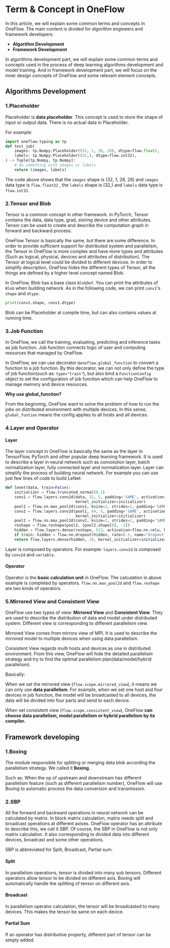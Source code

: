 # Term & Concept in OneFlow

In this article, we will explain some common terms and concepts in OneFlow. The main content is divided for algorithm engineers and framework developers:

-  **Algorithm Development**
-  **Framework Development**

In algorithms development part, we will explain some common terms and concepts used in the process of deep learning algorithms development and model training. And in framework development part, we will focus on the inner design concepts of OneFlow and some relevant element concepts. 

## Algorithms Development

### 1.Placeholder

Placeholder is **data placeholder**. This concept is used to store the shape of input or output data. There is no actual data in Placeholder. 

For example:

```python
import oneflow.typing as tp
def test_job(
    images: tp.Numpy.Placeholder((32, 1, 28, 28), dtype=flow.float),
    labels: tp.Numpy.Placeholder((32,), dtype=flow.int32),
) -> Tuple[tp.Numpy, tp.Numpy]:
    # do something with images or labels
    return (images, labels)
```

The code above shows that the `images` shape is (32, 1, 28, 28) and `images` data type is `flow.float32` , the `labels` shape is (32,) and `labels` data type is `flow.int32`.

### 2.Tensor and Blob

Tensor is a common concept in other framework. In PyTorch, Tensor contains the data, data type, grad, storing device and other attributes. Tensor can be used to create and describe the computation graph in forward and backward process. 

OneFlow Tensor is basically the same, but there are some difference. In order to provide sufficient support for distributed system and parallelism, the Tensor in OneFlow is more complex and have more types and attributes (Such as logical, physical, devices and attributes of distribution). The Tensor at logical level could be divided to different devices. In order to simplify description, OneFlow hides the different types of Tensor, all the things are defined by a higher level concept named Blob.

In OneFlow, Blob has a base class `BlobDef`. You can print the attributes of  `Blob` when building network. As in the following code, we can print  `conv1`'s `shape` and `dtype`:

```python
print(conv1.shape, conv1.dtype)
```

Blob can be Placeholder at compile time, but can also contains values at running time. 



### 3.Job Function

In OneFlow, we call the training, evaluating, predicting and inference tasks as job function. Job function connects logic of user and computing resources that managed by OneFlow.

In OneFlow, we can use decorator `@oneflow.global_function` to convert a function to a job function. By this decorator, we can not only define the type of job function(such as: `type="train"`), but also bind a `FunctionConfig` object to set the configuration of job function which can help OneFlow to manage memory and device resources.



 **Why use global_function?**

From the beginning, OneFlow want to solve the problem of how to run the jobs on distributed environment with multiple devices. In this sense, `global_funtion` means the config applies to all hosts and all devices. 



### 4.Layer and Operator

#### Layer

The layer concept in OneFlow is basically the same as the layer in TensorFlow, PyTorch and other popular deep learning framework. It is used to describe a layer in neural network such as convolution layer, batch normalization layer, fully connected layer and normalization layer. Layer can simplify the process of building neural network. For example you can use just few lines of code to build LeNet:

```python
def lenet(data, train=False):
    initializer = flow.truncated_normal(0.1)
    conv1 = flow.layers.conv2d(data, 32, 5, padding='SAME', activation=flow.nn.relu, name='conv1',
                               kernel_initializer=initializer)
    pool1 = flow.nn.max_pool2d(conv1, ksize=2, strides=2, padding='SAME', name='pool1', data_format='NCHW')
    conv2 = flow.layers.conv2d(pool1, 64, 5, padding='SAME', activation=flow.nn.relu, name='conv2',
                               kernel_initializer=initializer)
    pool2 = flow.nn.max_pool2d(conv2, ksize=2, strides=2, padding='SAME', name='pool2', data_format='NCHW')
    reshape = flow.reshape(pool2, [pool2.shape[0], -1])
    hidden = flow.layers.dense(reshape, 512, activation=flow.nn.relu, kernel_initializer=initializer, name='dense1')
    if train: hidden = flow.nn.dropout(hidden, rate=0.5, name="dropout")
    return flow.layers.dense(hidden, 10, kernel_initializer=initializer, name='dense2')
```

Layer is composed by operators. For example: `layers.conv2d` is composed by  `conv2d` and `variable`.

#### Operator

Operator is the **basic calculation unit** in OneFlow. The calculation in above example is completed by operators. `flow.nn.max_pool2d` and `flow.reshape` are two kinds of operators.



### 5.Mirrored View and Consistent View

OneFlow use two types of view:  **Mirrored View** and **Consistent View**. They are used to describe the distribution of data and model under distributed system. Different view is corresponding to different parallelism view.

Mirrored View comes from mirrors view of MPI. It is used to describe the mirrored model to multiple devices when using data parallelism.

Consistent View regards multi hosts and devices as one in distributed environment. From this view, OneFlow will hide the detailed parallelism strategy and try to find the optimal parallelism plan(data/model/hybrid parallelism).

Basically:

When we set the mirrored view (`flow.scope.mirrored_view`), it means we can only use **data parallelism**. For example, when we set one host and four devices in job function, the model will be broadcasted to all devices, the data will be divided into four parts and send to each device.

When set consistent view (`flow.scope.consistent_view`), OneFlow **can choose data parallelism, model parallelism or hybrid parallelism by its compiler.**



## Framework developing

### 1.Boxing

The module responsible for splitting or merging data blob according the parallelism strategy. We called it **Boxing**.

Such as: When the op of upstream and downstream has different parallelism feature (such as different parallelism number), OneFlow will use Boxing to automatic process the data conversion and transmission.



### 2.SBP

All the forward and backward operations in neural network can be calculated by matrix. In block matrix calculation, matrix needs split and broadcast operations at different axises. OneFlow operator has an attribute to describe this, we call it SBP. Of course, the SBP in OneFlow is not only matrix calculation. It also corresponding to divided data into different devices, broadcast and some other operations.

SBP is abbreviated for Split, Broadcast, Partial sum.

#### Split

In parallelism operations, tensor is divided into many sub tensors. Different operators allow tensor to be divided on different axis. Boxing will automatically handle the splitting of tensor on different axis. 

#### Broadcast

In parallelism operator calculation, the tensor will be broadcasted to many devices. This makes the tensor be same on each device.

#### Partial Sum

If an operator has distributive property, different part of tensor can be simply added.
